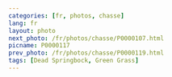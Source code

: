 ```yaml
---
categories: [fr, photos, chasse]
lang: fr
layout: photo
next_photo: /fr/photos/chasse/P0000107.html
picname: P0000117
prev_photo: /fr/photos/chasse/P0000119.html
tags: [Dead Springbock, Green Grass]
---
```

